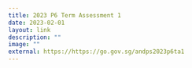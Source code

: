 ```yaml
---
title: 2023 P6 Term Assessment 1
date: 2023-02-01
layout: link
description: ""
image: ""
external: https://https://go.gov.sg/andps2023p6ta1
---
```


